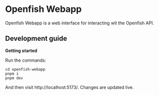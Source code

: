 # Openfish Webapp
Openfish Webapp is a web interface for interacting wit the Openfish API.

## Development guide
**Getting started**

Run the commands:
```
cd openfish-webapp
pnpm i
pnpm dev
```

And then visit http://localhost:5173/. Changes are updated live.